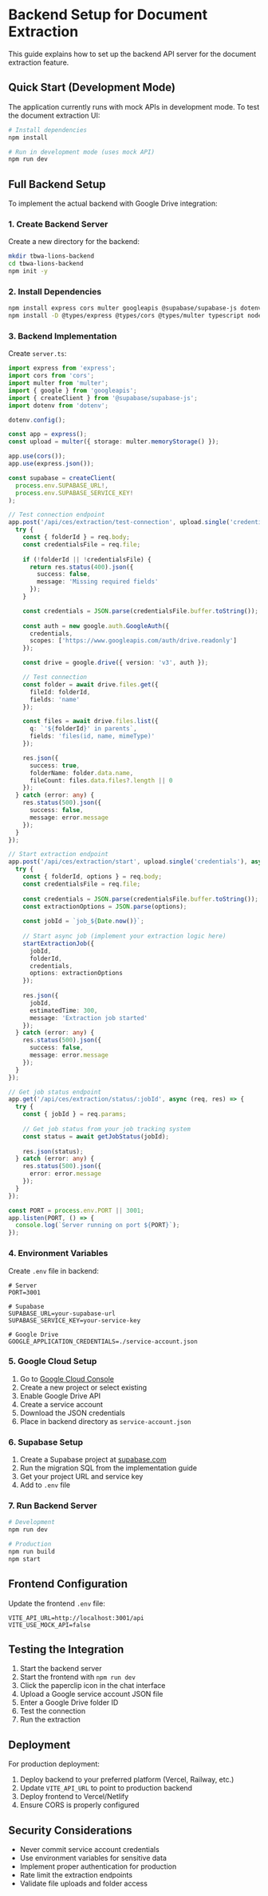 # Backend Setup for Document Extraction

This guide explains how to set up the backend API server for the document extraction feature.

## Quick Start (Development Mode)

The application currently runs with mock APIs in development mode. To test the document extraction UI:

```bash
# Install dependencies
npm install

# Run in development mode (uses mock API)
npm run dev
```

## Full Backend Setup

To implement the actual backend with Google Drive integration:

### 1. Create Backend Server

Create a new directory for the backend:

```bash
mkdir tbwa-lions-backend
cd tbwa-lions-backend
npm init -y
```

### 2. Install Dependencies

```bash
npm install express cors multer googleapis @supabase/supabase-js dotenv
npm install -D @types/express @types/cors @types/multer typescript nodemon
```

### 3. Backend Implementation

Create `server.ts`:

```typescript
import express from 'express';
import cors from 'cors';
import multer from 'multer';
import { google } from 'googleapis';
import { createClient } from '@supabase/supabase-js';
import dotenv from 'dotenv';

dotenv.config();

const app = express();
const upload = multer({ storage: multer.memoryStorage() });

app.use(cors());
app.use(express.json());

const supabase = createClient(
  process.env.SUPABASE_URL!,
  process.env.SUPABASE_SERVICE_KEY!
);

// Test connection endpoint
app.post('/api/ces/extraction/test-connection', upload.single('credentials'), async (req, res) => {
  try {
    const { folderId } = req.body;
    const credentialsFile = req.file;
    
    if (!folderId || !credentialsFile) {
      return res.status(400).json({ 
        success: false, 
        message: 'Missing required fields' 
      });
    }

    const credentials = JSON.parse(credentialsFile.buffer.toString());
    
    const auth = new google.auth.GoogleAuth({
      credentials,
      scopes: ['https://www.googleapis.com/auth/drive.readonly']
    });

    const drive = google.drive({ version: 'v3', auth });

    // Test connection
    const folder = await drive.files.get({
      fileId: folderId,
      fields: 'name'
    });

    const files = await drive.files.list({
      q: `'${folderId}' in parents`,
      fields: 'files(id, name, mimeType)'
    });

    res.json({
      success: true,
      folderName: folder.data.name,
      fileCount: files.data.files?.length || 0
    });
  } catch (error: any) {
    res.status(500).json({ 
      success: false, 
      message: error.message 
    });
  }
});

// Start extraction endpoint
app.post('/api/ces/extraction/start', upload.single('credentials'), async (req, res) => {
  try {
    const { folderId, options } = req.body;
    const credentialsFile = req.file;
    
    const credentials = JSON.parse(credentialsFile.buffer.toString());
    const extractionOptions = JSON.parse(options);
    
    const jobId = `job_${Date.now()}`;
    
    // Start async job (implement your extraction logic here)
    startExtractionJob({
      jobId,
      folderId,
      credentials,
      options: extractionOptions
    });
    
    res.json({
      jobId,
      estimatedTime: 300,
      message: 'Extraction job started'
    });
  } catch (error: any) {
    res.status(500).json({ 
      success: false, 
      message: error.message 
    });
  }
});

// Get job status endpoint
app.get('/api/ces/extraction/status/:jobId', async (req, res) => {
  try {
    const { jobId } = req.params;
    
    // Get job status from your job tracking system
    const status = await getJobStatus(jobId);
    
    res.json(status);
  } catch (error: any) {
    res.status(500).json({ 
      error: error.message 
    });
  }
});

const PORT = process.env.PORT || 3001;
app.listen(PORT, () => {
  console.log(`Server running on port ${PORT}`);
});
```

### 4. Environment Variables

Create `.env` file in backend:

```env
# Server
PORT=3001

# Supabase
SUPABASE_URL=your-supabase-url
SUPABASE_SERVICE_KEY=your-service-key

# Google Drive
GOOGLE_APPLICATION_CREDENTIALS=./service-account.json
```

### 5. Google Cloud Setup

1. Go to [Google Cloud Console](https://console.cloud.google.com)
2. Create a new project or select existing
3. Enable Google Drive API
4. Create a service account
5. Download the JSON credentials
6. Place in backend directory as `service-account.json`

### 6. Supabase Setup

1. Create a Supabase project at [supabase.com](https://supabase.com)
2. Run the migration SQL from the implementation guide
3. Get your project URL and service key
4. Add to `.env` file

### 7. Run Backend Server

```bash
# Development
npm run dev

# Production
npm run build
npm start
```

## Frontend Configuration

Update the frontend `.env` file:

```env
VITE_API_URL=http://localhost:3001/api
VITE_USE_MOCK_API=false
```

## Testing the Integration

1. Start the backend server
2. Start the frontend with `npm run dev`
3. Click the paperclip icon in the chat interface
4. Upload a Google service account JSON file
5. Enter a Google Drive folder ID
6. Test the connection
7. Run the extraction

## Deployment

For production deployment:

1. Deploy backend to your preferred platform (Vercel, Railway, etc.)
2. Update `VITE_API_URL` to point to production backend
3. Deploy frontend to Vercel/Netlify
4. Ensure CORS is properly configured

## Security Considerations

- Never commit service account credentials
- Use environment variables for sensitive data
- Implement proper authentication for production
- Rate limit the extraction endpoints
- Validate file uploads and folder access